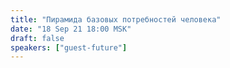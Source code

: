 ```yaml
---
title: "Пирамида базовых потребностей человека"
date: "18 Sep 21 18:00 MSK"
draft: false
speakers: ["guest-future"]
---
```

